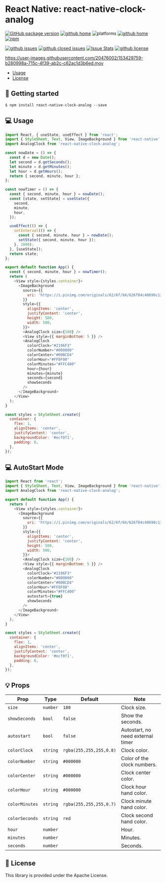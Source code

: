 # React Native: react-native-clock-analog

[![GitHub package version](https://img.shields.io/github/package-json/v/gaetanozappi/react-native-clock-analog.svg?style=flat&colorB=2b7cff)](https://github.com/gaetanozappi/react-native-clock-analog)
[![github home](http://img.shields.io/npm/v/react-native-clock-analog.svg?style=flat)](https://www.npmjs.com/package/react-native-clock-analog)
![platforms](https://img.shields.io/badge/platforms-Android%20%7C%20iOS-brightgreen.svg?style=flat&colorB=191A17)
[![github home](https://img.shields.io/badge/gaetanozappi-react--native--clock--analog-blue.svg?style=flat)](https://github.com/gaetanozappi/react-native-clock-analog)
[![npm](https://img.shields.io/npm/dm/react-native-clock-analog.svg?style=flat&colorB=007ec6)](https://www.npmjs.com/package/react-native-clock-analog)

[![github issues](https://img.shields.io/github/issues/gaetanozappi/react-native-clock-analog.svg?style=flat)](https://github.com/gaetanozappi/react-native-clock-analog/issues)
[![github closed issues](https://img.shields.io/github/issues-closed/gaetanozappi/react-native-clock-analog.svg?style=flat&colorB=44cc11)](https://github.com/gaetanozappi/react-native-clock-analog/issues?q=is%3Aissue+is%3Aclosed)
[![Issue Stats](https://img.shields.io/issuestats/i/github/gaetanozappi/react-native-clock-analog.svg?style=flat&colorB=44cc11)](http://github.com/gaetanozappi/react-native-clock-analog/issues)
[![github license](https://img.shields.io/github/license/gaetanozappi/react-native-clock-analog.svg)]()

https://user-images.githubusercontent.com/20476002/153429759-b280998a-715c-4f39-ab2c-c62ac1d3b6ed.mov

-   [Usage](#-usage)
-   [License](#-license)

## 📖 Getting started

`$ npm install react-native-clock-analog --save`

## 💻 Usage

```javascript
import React, { useState, useEffect } from 'react';
import { StyleSheet, Text, View, ImageBackground } from 'react-native';
import AnalogClock from 'react-native-clock-analog';

const nowDate = () => {
  const d = new Date();
  let second = d.getSeconds();
  let minute = d.getMinutes();
  let hour = d.getHours();
  return { second, minute, hour };
};

const nowTimer = () => {
  const { second, minute, hour } = nowDate();
  const [state, setState] = useState({
    second,
    minute,
    hour,
  });

  useEffect(() => {
    setInterval(() => {
      const { second, minute, hour } = nowDate();
      setState({ second, minute, hour });
    }, 1000);
  }, [useState]);
  return state;
};

export default function App() {
  const { second, minute, hour } = nowTimer();
  return (
    <View style={styles.container}>
      <ImageBackground
        source={{
          uri: 'https://i.pinimg.com/originals/62/6f/84/626f84c40696c1308a77fd8331e12b3e.jpg',
        }}
        style={{
          alignItems: 'center',
          justifyContent: 'center',
          height: 500,
          width: 500,
        }}>
        <AnalogClock size={100} />
        <View style={{ marginBottom: 5 }} />
        <AnalogClock
          colorClock="#2196F3"
          colorNumber="#000000"
          colorCenter="#00BCD4"
          colorHour="#FF8F00"
          colorMinutes="#FFC400"
          hour={hour}
          minutes={minute}
          seconds={second}
          showSeconds
        />
      </ImageBackground>
    </View>
  );
}

const styles = StyleSheet.create({
  container: {
    flex: 1,
    alignItems: 'center',
    justifyContent: 'center',
    backgroundColor: '#ecf0f1',
    padding: 8,
  },
});
```

## 💻 AutoStart Mode

```javascript
import React from 'react';
import { StyleSheet, Text, View, ImageBackground } from 'react-native';
import AnalogClock from 'react-native-clock-analog';

export default function App() {
  return (
    <View style={styles.container}>
      <ImageBackground
        source={{
          uri: 'https://i.pinimg.com/originals/62/6f/84/626f84c40696c1308a77fd8331e12b3e.jpg',
        }}
        style={{
          alignItems: 'center',
          justifyContent: 'center',
          height: 500,
          width: 500,
        }}>
        <AnalogClock size={100} />
        <View style={{ marginBottom: 5 }} />
        <AnalogClock
          colorClock="#2196F3"
          colorNumber="#000000"
          colorCenter="#00BCD4"
          colorHour="#FF8F00"
          colorMinutes="#FFC400"
          autostart={true}
          showSeconds
        />
      </ImageBackground>
    </View>
  );
}

const styles = StyleSheet.create({
  container: {
    flex: 1,
    alignItems: 'center',
    justifyContent: 'center',
    backgroundColor: '#ecf0f1',
    padding: 8,
  },
});
```

## 💡 Props

| Prop              | Type       | Default | Note                                                                                                       |
| ----------------- | ---------- | ------- | ---------------------------------------------------------------------------------------------------------- |
| `size`       | `number`   |  `180`  | Clock size.
| `showSeconds`      | `bool`   | `false` | Show the seconds.
| `autostart`      | `bool`   | `false`  | Autostart, no need external timer
| `colorClock`      | `string`   | `rgba(255,255,255,0.8)` | Clock color.
| `colorNumber`      | `string`   | `#000000` | Color of the clock numbers.
| `colorCenter`      | `string`   | `#000000` | Clock center color.
| `colorHour`      | `string`   | `#000000`  | Clock hour hand color.
| `colorMinutes`      | `string`   | `rgba(255,255,255,0.7)`  | Clock minute hand color.
| `colorSeconds`      | `string`   | `red`  | Clock second hand color.
| `hour`      | `number`   |  | Hour.
| `minutes`      | `number`   |  | Minutes.
| `seconds`      | `number`   |  | Seconds.

## 📜 License
This library is provided under the Apache License.
